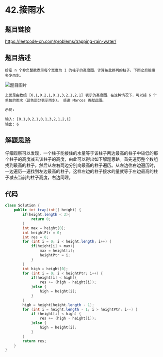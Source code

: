 # 42.接雨水

## 题目链接

<https://leetcode-cn.com/problems/trapping-rain-water/>

## 题目描述

    给定 n 个非负整数表示每个宽度为 1 的柱子的高度图，计算按此排列的柱子，下雨之后能接多少雨水。

![题目图片](https://assets.leetcode-cn.com/aliyun-lc-upload/uploads/2018/10/22/rainwatertrap.png)

    上面是由数组 [0,1,0,2,1,0,1,3,2,1,2,1] 表示的高度图，在这种情况下，可以接 6 个单位的雨水（蓝色部分表示雨水）。 感谢 Marcos 贡献此图。

    示例:

    输入: [0,1,0,2,1,0,1,3,2,1,2,1]
    输出: 6

## 解题思路

仔细观察可以发现，一个柱子能接住的水量等于该柱子两边最高的柱子中较低的那个柱子的高度减去该柱子的高度，由此可以得出如下解题思路。首先遍历整个数组找到最高的柱子，然后从左右两边分别向最高的柱子遍历。从左边往右边遍历时，一边遍历一遍找到左边最高的柱子，这样左边的柱子接水的量就等于左边最高的柱子减去当前的柱子高度，右边同理。

## 代码

```java
class Solution {
    public int trap(int[] height) {
        if(height.length < 3){
            return 0;
        }
        int max = height[0];
        int heightPtr = 0;
        int res = 0;
        for (int i = 0; i < height.length; i++) {
            if(height[i] > max){
                max = height[i];
                heightPtr = i;
            }
        }
        int high = height[0];
        for (int i = 0; i < heightPtr; i++) {
            if(height[i] < high){
                res += (high - height[i]);
            }else {
                high = height[i];
            }
        }
        high = height[height.length - 1];
        for (int i = height.length - 1; i > heightPtr; i--) {
            if (height[i] < high) {
                res += (high - height[i]);
            }else {
                high = height[i];
            }
        }
        return res;
    }
}
```
